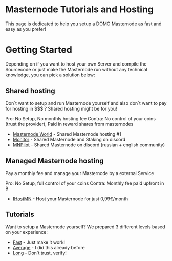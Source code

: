 # Masternode Tutorials and Hosting

This page is dedicated to help you setup a DOMO Masternode as fast and easy as you prefer!

# Getting Started

Depending on if you want to host your own Server and compile the Sourcecode or just make the Masternode run without any technical knowledge, you can pick a solution below:

## Shared hosting

Don´t want to setup and run Masternode yourself and also don´t want to pay for hosting in $$$ ?
Shared hosting might be for you!

Pro: No Setup, No monthly hosting fee
Contra: No control of your coins (trust the provider), Paid in reward shares from masternodes

* [Masternode World](https://masternode-world.com/coininfo?coin=domocoin) - Shared Masternode hosting #1
* [Monitor](https://discord.gg/tk8hGxx) - Shared Masternode and Staking on discord
* [MNPilot](https://discord.gg/9YGHPeV) - Shared Masternode on discord (russian + english community)

## Managed Masternode hosting

Pay a monthly fee and manage your Masternode by a external Service

Pro: No Setup, full control of your coins
Contra: Monthly fee paid upfront in ₿

* [IHostMN](https://masternode-world.com/coininfo?coin=domocoin) - Host your Masternode for just 0,99€/month

## Tutorials

Want to setup a Masternode yourself? We prepared 3 different levels based on your experience:

* [Fast](https://github.com/Utopianer/DOMO-Project/tree/master/docs/Tutorials/Fast%20(Just%20make%20it%20work)) - Just make it work!
* [Average](https://github.com/Utopianer/DOMO-Project/tree/master/docs/Tutorials/Average%20(I%20know%20what%20I%C2%B4m%20doing)) - I did this already before
* [Long](https://github.com/Utopianer/DOMO-Project/tree/master/docs/Tutorials/Long%20(Don%C2%B4t%20trust%2C%20verify!)) - Don´t trust, verify!
